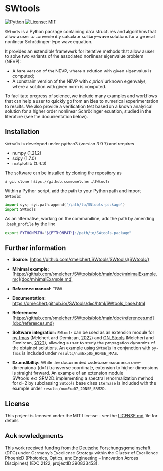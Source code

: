 # SWtools 

[![Python](https://img.shields.io/badge/Python-3776AB?logo=python&logoColor=fff)](https://docs.python.org/3/)
[![License: MIT](https://img.shields.io/badge/License-MIT-green.svg)](https://opensource.org/licenses/MIT)

`SWtools` is a Python package containing data structures and algorithms that
allow a user to conveniently calculate solitary-wave solutions for a general
nonlinear Schrödinger-type wave equation.

It provides an extendible framework for iterative methods that allow a user to
solve two variants of the associated nonlinear eigenvalue problem (NEVP):

* A bare version of the NEVP, where a solution with given eigenvalue is computed;
* A constraint version of the NEVP with <em>a priori</em> unknown eigenvalye, where a solution with given norm is computed.

To facilitate progress of science, we include many examples and workflows that
can help a user to quickly go from an idea to numerical experimentation to
results. We also provide a verification test based on a known analytical
solution for a higher order nonlinear Schrödinger equation, studied in the
literature (see the documentation below).


## Installation 

`SWtools` is developed under python3 (version 3.9.7) and requires

* numpy (1.21.2)
* scipy (1.7.0)
* matplotlib (3.4.3)

The software can be installed by
[cloning](https://help.github.com/en/github/creating-cloning-and-archiving-repositories/cloning-a-repository)
the repository as

``$ git clone https://github.com/omelchert/SWtools``

Within a Python script, add the path to your Python path and import `SWtools`:

```Python
import sys; sys.path.append('/path/to/SWtools-package')
import SWtools

```

As an alternative, working on the commandline, add the path by amending `.bash_profile` by the line

```bash 
export PYTHONPATH="${PYTHONPATH}:/path/to/SWtools-package"
```


## Further information

- **Source:** [https://github.com/omelchert/SWtools/SWtools](SWtools/)

- **Minimal example:** [https://github.com/omelchert/SWtools/blob/main/doc/minimalExample.md](doc/minimalExample.md)

- **Reference manual:** TBW 

- **Documentation:** <https://omelchert.github.io//SWtools/doc/html/SWtools_base.html>

- **References:** [https://github.com/omelchert/SWtools/blob/main/doc/references.md](doc/references.md)

- **Software integration:** `SWtools` can be used as an extension module for
  [py-fmas](https://doi.org/10.17632/7s2cv9kjfs.1) (Melchert and Demircan, [2022](https://doi.org/10.1016/j.cpc.2021.108257)) and
  [GNLStools](https://github.com/ElsevierSoftwareX/SOFTX-D-22-00165) (Melchert and Demircan, [2022](https://doi.org/10.1016/j.softx.2022.101232)), allowing a user to
  study the propagation dynamics of the obtained solutions. An example using
  `SWtools` in conjunction with `py-fmas` is included under
  `results/numExp06_HONSE_FMAS`.

- **Extendibility:** While the documented codebase assumes a one-dimenaional
  (d=1) transverse coordinate, extension to higher dimensions is straight
  forward. An example of an extension module
  [SWtools_ext_SRM2D](<https://omelchert.github.io//SWtools/doc/html/SWtools_ext_SRM2D.html>),
  implementing a spectral renormalization method for d=2 by subclassing
  `SWtools` base class `IterBase` is included with the example under
  `results/numExp07_2DNSE_SRM2D`. 


## License 

This project is licensed under the MIT License - see the
[LICENSE.md](LICENSE.md) file for details.


## Acknowledgments

This work received funding from the Deutsche Forschungsgemeinschaft  (DFG)
under Germany’s Excellence Strategy within the Cluster of Excellence PhoenixD
(Photonics, Optics, and Engineering – Innovation Across Disciplines) (EXC 2122,
projectID 390833453).
